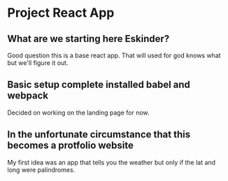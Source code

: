 # Project React App

## What are we starting here Eskinder?

Good question this is a base react app.
That will used for god knows what but we'll figure it out.

## Basic setup complete installed babel and webpack

Decided on working on the landing page for now.

## In the unfortunate circumstance that this becomes a protfolio website

My first idea was an app that tells you the weather but only if the lat and long were palindromes.
